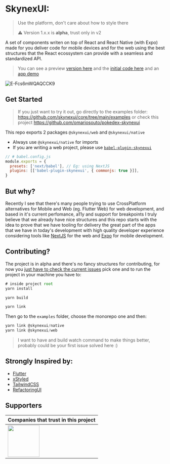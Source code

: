 # SkynexUI:

> Use the platform, don't care about how to style there
> 
> ⚠️ Version 1.x.x is **alpha**, trust only in v2

A set of components writen on top of React and React Native (with Expo) made for you deliver code for mobile devices and for the web using the best structures that the React ecossystem can provide with a seamless and standardized API.

> You can see a preview [version here](https://twitter.com/omariosouto/status/1432528844599214080) and the [initial code here](https://github.com/omariosouto/mariosouto.com/tree/v1/packages/universal-ui/src/components) and an [app demo](https://github.com/omariosouto/pokedex-skynexui)

![E-Fcs6mWQAQCCK9](https://user-images.githubusercontent.com/13791385/132002310-799ac565-e8ab-4c56-be78-253c1f532d49.jpeg)

## Get Started

> If you just want to try it out, go directly to the examples folder: https://github.com/skynexui/core/tree/main/examples or check this project https://github.com/omariosouto/pokedex-skynexui

This repo exports 2 packages `@skynexui/web` and `@skynexui/native`
- Always use `@skynexui/native` for imports
- If you are writing a web project, please use [`babel-plugin-skynexui`](https://www.npmjs.com/package/babel-plugin-skynexui)
```js
// # babel.config.js
module.exports = {
  presets: ['next/babel'], // Eg: using NextJS
  plugins: [['babel-plugin-skynexui', { commonjs: true }]],
}
```


## But why?
Recently I see that there's many people trying to use CrossPlatform alternatives for Mobile and Web (eg. Flutter Web) for web development, and based in it's current perfomance, a11y and support for breakpoints I truly believe that we already have nice structures and this repo starts with the idea to prove that we have tooling for delivery the great part of the apps that we have in today's development with high quality developer experience considering tools like [NextJS](https://nextjs.org/) for the web and [Expo](https://expo.dev/) for mobile development.  

## Contributing?
The project is in alpha and there's no fancy structures for contributing, for now you [just have to check the current issues](https://github.com/skynexui/core/issues) pick one and to run the project in your machine you have to:

```js
# inside project root
yarn install

yarn build

yarn link
```

Then go to the `examples` folder, choose the monorepo one and then:

```js
yarn link @skynexui/native
yarn link @skynexui/web
```

> I want to have and build watch command to make things better, probably could be your first issue solved here :)

## Strongly Inspired by:
- [Flutter](https://flutter.dev/)
- [xStyled](https://xstyled.dev/)
- [TailwindCSS](https://tailwindcss.com/)
- [RefactoringUI](https://www.refactoringui.com/)


## Supporters

| Companies that trust in this project |
| --- |
| [<img src="https://www.likeaboss.com.br/wp-content/uploads/2016/02/alura-dark.svg" width="100px" />](https://alura.com.br/) |
